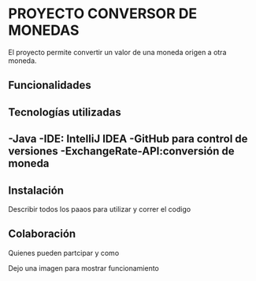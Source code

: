 <h1>PROYECTO CONVERSOR DE MONEDAS</h1>

El proyecto permite convertir un valor de una moneda origen a otra moneda.

## Funcionalidades


## Tecnologías utilizadas
-Java
-IDE: IntelliJ IDEA
-GitHub para control de versiones
-ExchangeRate-API:conversión de moneda
-
## Instalación
Describir todos los paaos para utilizar y correr el codigo

## Colaboración

Quienes pueden partcipar y como 

Dejo una imagen para mostrar funcionamiento

